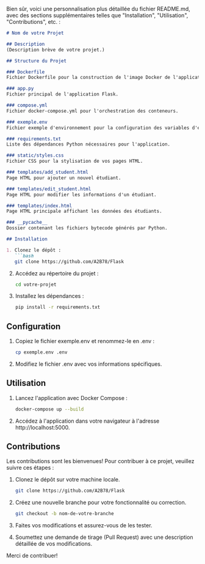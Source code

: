 Bien sûr, voici une personnalisation plus détaillée du fichier README.md, avec des sections supplémentaires telles que "Installation", "Utilisation", "Contributions", etc. :

```markdown
# Nom de votre Projet

## Description
(Description brève de votre projet.)

## Structure du Projet

### Dockerfile
Fichier Dockerfile pour la construction de l'image Docker de l'application.

### app.py
Fichier principal de l'application Flask.

### compose.yml
Fichier docker-compose.yml pour l'orchestration des conteneurs.

### exemple.env
Fichier exemple d'environnement pour la configuration des variables d'environnement.

### requirements.txt
Liste des dépendances Python nécessaires pour l'application.

### static/styles.css
Fichier CSS pour la stylisation de vos pages HTML.

### templates/add_student.html
Page HTML pour ajouter un nouvel étudiant.

### templates/edit_student.html
Page HTML pour modifier les informations d'un étudiant.

### templates/index.html
Page HTML principale affichant les données des étudiants.

### __pycache__
Dossier contenant les fichiers bytecode générés par Python.

## Installation

1. Clonez le dépôt :
   ```bash
   git clone https://github.com/A2B78/Flask
   ```

2. Accédez au répertoire du projet :
   ```bash
   cd votre-projet
   ```

3. Installez les dépendances :
   ```bash
   pip install -r requirements.txt
   ```

## Configuration

1. Copiez le fichier exemple.env et renommez-le en .env :
   ```bash
   cp exemple.env .env
   ```

2. Modifiez le fichier .env avec vos informations spécifiques.

## Utilisation

1. Lancez l'application avec Docker Compose :
   ```bash
   docker-compose up --build
   ```

2. Accédez à l'application dans votre navigateur à l'adresse http://localhost:5000.

## Contributions

Les contributions sont les bienvenues! Pour contribuer à ce projet, veuillez suivre ces étapes :

1. Clonez le dépôt sur votre machine locale.
   ```bash
   git clone https://github.com/A2B78/Flask
   ```

2. Créez une nouvelle branche pour votre fonctionnalité ou correction.
   ```bash
   git checkout -b nom-de-votre-branche
   ```

3. Faites vos modifications et assurez-vous de les tester.

4. Soumettez une demande de tirage (Pull Request) avec une description détaillée de vos modifications.

Merci de contribuer!
```
